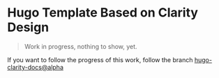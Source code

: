 # Hugo Template Based on Clarity Design

> Work in progress, nothing to show, yet.

If you want to follow the progress of this work, follow the branch [hugo-clarity-docs@alpha](https://github.com/stefanwalther/hugo-clarity-docs/tree/alpha)

